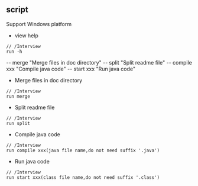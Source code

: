 ## script

Support Windows platform

- view help

```
// /Interview
run -h
```

-- merge
"Merge files in doc directory"
-- split
"Split readme file"
-- compile xxx
"Compile java code"
-- start xxx
"Run java code"

- Merge files in doc directory

```
// /Interview
run merge
```

- Split readme file

```
// /Interview
run split
```

- Compile java code

```
// /Interview
run compile xxx(java file name,do not need suffix '.java')
```

- Run java code

```
// /Interview
run start xxx(class file name,do not need suffix '.class')
```
